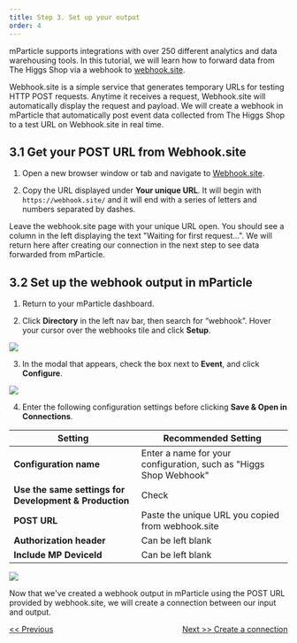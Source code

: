 ```yaml
---
title: Step 3. Set up your output
order: 4
---
```


mParticle supports integrations with over 250 different analytics and data warehousing tools. In this tutorial, we will learn how to forward data from The Higgs Shop via a webhook to [webhook.site](https://webhook.site/).

Webhook.site is a simple service that generates temporary URLs for testing HTTP POST requests. Anytime it receives a request, Webhook.site will automatically display the request and payload. We will create a webhook in mParticle that automatically post event data collected from The Higgs Shop to a test URL on Webhook.site in real time.

## 3.1 Get your POST URL from Webhook.site

1. Open a new browser window or tab and navigate to [Webhook.site](https://webhook.site/). 

2. Copy the URL displayed under **Your unique URL**. It will begin with `https://webhook.site/` and it will end with a series of letters and numbers separated by dashes.

<aside>
    Leave the webhook.site page with your unique URL open. You should see a column in the left displaying the text "Waiting for first request...". We will return here after creating our connection in the next step to see data forwarded from mParticle.
</aside>

## 3.2 Set up the webhook output in mParticle

1. Return to your mParticle dashboard.

2. Click **Directory** in the left nav bar, then search for “webhook”. Hover your cursor over the webhooks tile and click **Setup**.

![](/images/web-e2e-screenshots/3-set-up-an-output/set-up-an-output-1.png)

3. In the modal that appears, check the box next to **Event**, and click **Configure**.

![](/images/web-e2e-screenshots/3-set-up-an-output/set-up-an-output-2.png)

4. Enter the following configuration settings before clicking **Save & Open in Connections**.

| Setting | Recommended Setting | 
| --- | --- |
| **Configuration name** | Enter a name for your configuration, such as "Higgs Shop Webhook" | 
| **Use the same settings for Development & Production** | Check |
| **POST URL** | Paste the unique URL you copied from webhook.site |
| **Authorization header** | Can be left blank | 
| **Include MP DeviceId** | Can be left blank |

![](/images/web-e2e-screenshots/3-set-up-an-output/set-up-an-output-3.png)

Now that we've created a webhook output in mParticle using the POST URL provided by webhook.site, we will create a connection between our input and output.

<a href="/developers/quickstart/web/verify-input/" style="position:relative; float:left"><< Previous</a>
<a href="/developers/quickstart/web/create-connection/" style="position:relative; float:right">Next >> Create a connection</a>